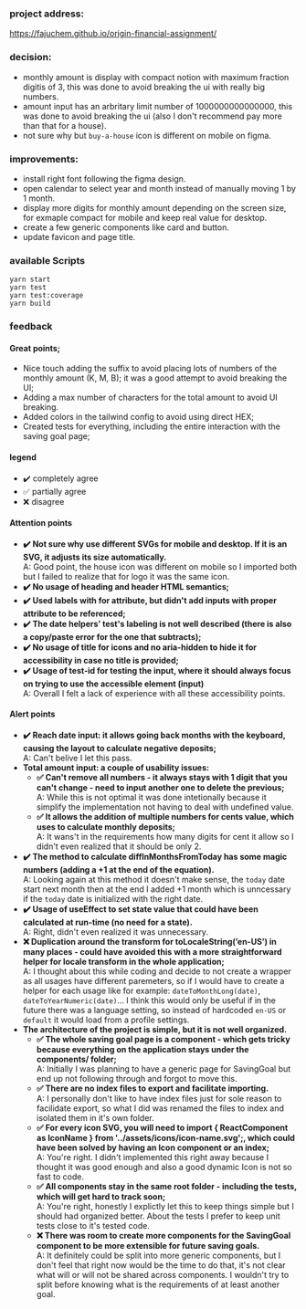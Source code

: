 ### project address:

https://fajuchem.github.io/origin-financial-assignment/ <br />

### decision:

- monthly amount is display with compact notion with maximum fraction digitis of 3, this was done to avoid breaking the ui with really big numbers.
- amount input has an arbritary limit number of 1000000000000000, this was done to avoid breaking the ui (also I don't recommend pay more than that for a house).
- not sure why but `buy-a-house` icon is different on mobile on figma.

### improvements:

- install right font following the figma design.
- open calendar to select year and month instead of manually moving 1 by 1 month.
- display more digits for monthly amount depending on the screen size, for exmaple compact for mobile and keep real value for desktop.
- create a few generic components like card and button.
- update favicon and page title.

### available Scripts

```
yarn start
yarn test
yarn test:coverage
yarn build
```

### feedback

#### Great points;

- Nice touch adding the suffix to avoid placing lots of numbers of the monthly amount (K, M, B); it was a good attempt to avoid breaking the UI;
- Adding a max number of characters for the total amount to avoid UI breaking.
- Added colors in the tailwind config to avoid using direct HEX;
- Created tests for everything, including the entire interaction with the saving goal page;

#### legend

- :heavy_check_mark: completely agree
- :white_check_mark: partially agree
- :x: disagree

#### Attention points

- <b>:heavy_check_mark: Not sure why use different SVGs for mobile and desktop. If it is an SVG, it adjusts its size automatically.<br /></b>
  A: Good point, the house icon was different on mobile so I imported both but I failed to realize that for logo it was the same icon.
- <b>:heavy_check_mark: No usage of heading and header HTML semantics;</b>
- <b>:heavy_check_mark: Used labels with for attribute, but didn't add inputs with proper attribute to be referenced;</b>
- <b>:heavy_check_mark: The date helpers’ test's labeling is not well described (there is also a copy/paste error for the one that subtracts);<br /></b>
- <b>:heavy_check_mark: No usage of title for icons and no aria-hidden to hide it for accessibility in case no title is provided;<br /></b>
- <b>:heavy_check_mark: Usage of test-id for testing the input, where it should always focus on trying to use the accessible element (input)<br /></b>
  A: Overall I felt a lack of experience with all these accessibility points.

#### Alert points

- <b>:heavy_check_mark: Reach date input: it allows going back months with the keyboard, causing the layout to calculate negative deposits;<br /></b>
  A: Can't belive I let this pass.
- <b>Total amount input: a couple of usability issues:</b>
  - <b>:white_check_mark: Can't remove all numbers - it always stays with 1 digit that you can't change - need to input another one to delete the previous;<br /></b>
    A: While this is not optimal it was done intetionally because it simplify the implementation not having to deal with undefined value.
  - <b>:white_check_mark: It allows the addition of multiple numbers for cents value, which uses to calculate monthly deposits;<br /></b>
    A: It wans't in the requirements how many digits for cent it allow so I didn't even realized that it should be only 2.
- <b>:heavy_check_mark: The method to calculate diffInMonthsFromToday has some magic numbers (adding a +1 at the end of the equation).<br /></b>
  A: Looking again at this method it doesn't make sense, the `today` date start next month then at the end I added +1 month which is unncessary if the `today` date is initialized with the right date.
- <b>:heavy_check_mark: Usage of useEffect to set state value that could have been calculated at run-time (no need for a state).<br /></b>
  A: Right, didn't even realized it was unnecessary.
- <b>:x: Duplication around the transform for toLocaleString(’en-US’) in many places - could have avoided this with a more straightforward helper for locale transform in the whole application;<br /></b>
  A: I thought about this while coding and decide to not create a wrapper as all usages have different paremeters, so if I would have to create a helper for each usage like for example: `dateToMonthLong(date)`, `dateToYearNumeric(date)`...
  I think this would only be useful if in the future there was a language setting, so instead of hardcoded `en-US` or `default` it would load from a profile settings.
- <b>The architecture of the project is simple, but it is not well organized.</b>
  - <b>:white_check_mark: The whole saving goal page is a component - which gets tricky because everything on the application stays under the components/ folder;<br /></b>
    A: Initially I was planning to have a generic page for SavingGoal but end up not following through and forgot to move this.
  - <b>:white_check_mark: There are no index files to export and facilitate importing.<br /></b>
    A: I personally don't like to have index files just for sole reason to facilidate export, so what I did was renamed the files to index and isolated them in it's own folder.
  - <b>:white_check_mark: For every icon SVG, you will need to import { ReactComponent as IconName } from '../assets/icons/icon-name.svg';, which could have been solved by having an Icon component or an index;<br /></b>
    A: You're right. I didn't implemented this right away because I thought it was good enough and also a good dynamic Icon is not so fast to code.
  - <b>:white_check_mark: All components stay in the same root folder - including the tests, which will get hard to track soon;<br /></b>
    A: You're right, honestly I explictly let this to keep things simple but I should had organized better. About the tests I prefer to keep unit tests close to it's tested code.
  - <b>:x: There was room to create more components for the SavingGoal component to be more extensible for future saving goals.<br /></b>
    A: It definitely could be split into more generic components, but I don't feel that right now would be the time to do that, it's not clear what will or will not be shared across components. I wouldn't try to split before knowing what is the requirements of at least another goal.
